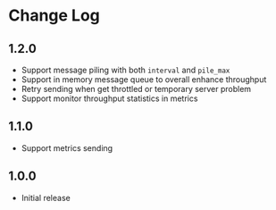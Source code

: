 # Change Log

## 1.2.0

- Support message piling with both `interval` and `pile_max`
- Support in memory message queue to overall enhance throughput
- Retry sending when get throttled or temporary server problem
- Support monitor throughput statistics in metrics

## 1.1.0

- Support metrics sending

## 1.0.0

- Initial release
